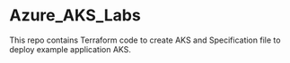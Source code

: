 # Azure_AKS_Labs
This repo contains Terraform code to create AKS and Specification file to deploy example application AKS.
